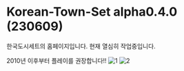 # Korean-Town-Set alpha0.4.0 (230609)

한국도시세트의 홈페이지입니다. 현재 열심히 작업중입니다. 

2010년 이후부터 플레이를 권장합니다!!
![1](https://github.com/SerpensNebula/Korean-Town-Set/assets/75788864/f8212369-fbc2-45cb-a018-dc500579ae54)
![2](https://github.com/SerpensNebula/Korean-Town-Set/assets/75788864/275b9352-2dc6-4e9c-88ad-62ce2307d1c3)
